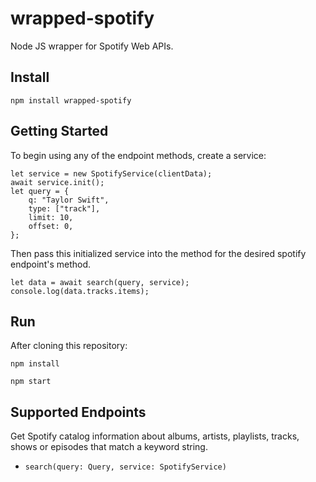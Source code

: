 # wrapped-spotify

Node JS wrapper for Spotify Web APIs.

## Install

`npm install wrapped-spotify`

## Getting Started

To begin using any of the endpoint methods, create a service:

```
let service = new SpotifyService(clientData);
await service.init();
let query = {
    q: "Taylor Swift",
    type: ["track"],
    limit: 10,
    offset: 0,
};
```

Then pass this initialized service into the method for the desired spotify endpoint's method.

```
let data = await search(query, service);
console.log(data.tracks.items);
```

## Run

After cloning this repository:

`npm install`

`npm start`

## Supported Endpoints

Get Spotify catalog information about albums, artists, playlists, tracks, shows or episodes that match a keyword string.

- `search(query: Query, service: SpotifyService)`
